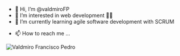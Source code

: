 - 👋 Hi, I’m @valdmiroFP
- 👀 I’m interested in web development 👨‍💻
- 🌱 I’m currently learning agile software development with SCRUM
<!-- - 💞️ I’m looking to collaborate on -->
- 📫 How to reach me ...

![Valdmiro Francisco Pedro](https://user-images.githubusercontent.com/52205649/194839941-479ddf21-da6b-448f-85f0-a3c4328d5015.png)


<!---
valdmiroFP/valdmiroFP is a ✨ special ✨ repository because its `README.md` (this file) appears on your GitHub profile.
You can click the Preview link to take a look at your changes.
--->
